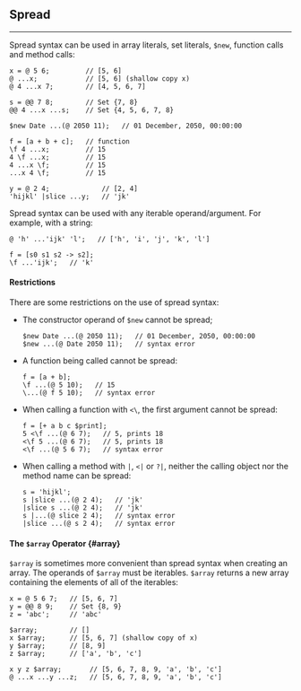 ## Spread

---

Spread syntax can be used in array literals, set literals, `$new`, function calls and method calls:

```
x = @ 5 6;         // [5, 6]
@ ...x;            // [5, 6] (shallow copy x)
@ 4 ...x 7;        // [4, 5, 6, 7]

s = @@ 7 8;        // Set {7, 8}
@@ 4 ...x ...s;    // Set {4, 5, 6, 7, 8}

$new Date ...(@ 2050 11);   // 01 December, 2050, 00:00:00

f = [a + b + c];   // function
\f 4 ...x;         // 15
4 \f ...x;         // 15
4 ...x \f;         // 15
...x 4 \f;         // 15

y = @ 2 4;             // [2, 4]
'hijkl' |slice ...y;   // 'jk'
```

Spread syntax can be used with any iterable operand/argument. For example, with a string:

```
@ 'h' ...'ijk' 'l';   // ['h', 'i', 'j', 'k', 'l']

f = [s0 s1 s2 -> s2];
\f ...'ijk';   // 'k'
```

#### Restrictions

There are some restrictions on the use of spread syntax:

* The constructor operand of `$new` cannot be spread;

  ```
  $new Date ...(@ 2050 11);   // 01 December, 2050, 00:00:00
  $new ...(@ Date 2050 11);   // syntax error
  ```

* A function being called cannot be spread:

  ```
  f = [a + b];
  \f ...(@ 5 10);   // 15
  \...(@ f 5 10);   // syntax error
  ```

* When calling a function with `<\`, the first argument cannot be spread:

  ```
  f = [+ a b c $print];
  5 <\f ...(@ 6 7);   // 5, prints 18
  <\f 5 ...(@ 6 7);   // 5, prints 18
  <\f ...(@ 5 6 7);   // syntax error
  ```

* When calling a method with `|`, `<|` or `?|`, neither the calling object nor the method name can be spread:

  ```
  s = 'hijkl';
  s |slice ...(@ 2 4);   // 'jk'
  |slice s ...(@ 2 4);   // 'jk'
  s |...(@ slice 2 4);   // syntax error
  |slice ...(@ s 2 4);   // syntax error
  ```

#### The `$array` Operator {#array}

`$array` is sometimes more convenient than spread syntax when creating an array. The operands of `$array` must be iterables. `$array` returns a new array containing the elements of all of the iterables:

```
x = @ 5 6 7;   // [5, 6, 7]
y = @@ 8 9;    // Set {8, 9}
z = 'abc';     // 'abc'

$array;        // []
x $array;      // [5, 6, 7] (shallow copy of x)  
y $array;      // [8, 9]  
z $array;      // ['a', 'b', 'c']

x y z $array;       // [5, 6, 7, 8, 9, 'a', 'b', 'c']
@ ...x ...y ...z;   // [5, 6, 7, 8, 9, 'a', 'b', 'c']
```